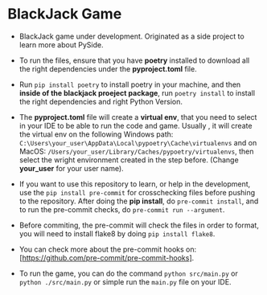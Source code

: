 # BlackJack Game

- BlackJack game under development. Originated as a side project to learn more about PySide.

- To run the files, ensure that you have **poetry** installed to download all the right dependencies under the **pyproject.toml** file.

- Run ```pip install poetry``` to install poetry in your machine, and then **inside of the blackjack proeject package**, run ```poetry install``` to install the right dependencies and right Python Version.

- The **pyproject.toml** file will create a **virtual env**, that you need to select in your IDE to be able to run the code and game. Usually , it will create the virtual env on the following Windows path:
```C:\Users\your_user\AppData\Local\pypoetry\Cache\virtualenvs``` and on MacOS: ```/Users/your_user/Library/Caches/pypoetry/virtualenvs```, then select the wright environment created in the step before. (Change **your_user** for your user name).

- If you want to use this repository to learn, or help in the development, use the ```pip install pre-commit``` for crosschecking files before pushing to the repository. After doing the **pip install**, do ```pre-commit install```, and to run the pre-commit checks, do ```pre-commit run --argument```.

- Before commiting, the pre-commit will check the files in order to format, you will need to install flake8 by doing ```pip install flake8```.

- You can check more about the pre-commit hooks on: [https://github.com/pre-commit/pre-commit-hooks].

- To run the game, you can do the command ```python src/main.py``` or ```python ./src/main.py``` or simple run the ```main.py``` file on your IDE.
